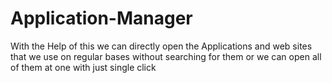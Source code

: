 # Application-Manager
With the Help of this we can directly open the Applications and web sites that we use on regular bases without searching for them or we can open all of them at one with just single click
